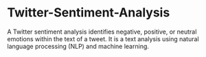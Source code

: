 # Twitter-Sentiment-Analysis
A Twitter sentiment analysis identifies negative, positive, or neutral emotions within the text of a tweet. It is a text analysis using natural language processing (NLP) and machine learning.
